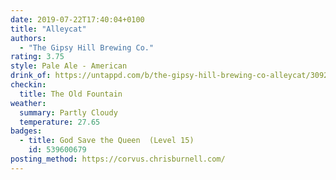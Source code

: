 ```yaml
---
date: 2019-07-22T17:40:04+0100
title: "Alleycat"
authors:
  - "The Gipsy Hill Brewing Co."
rating: 3.75
style: Pale Ale - American
drink_of: https://untappd.com/b/the-gipsy-hill-brewing-co-alleycat/3092102
checkin:
  title: The Old Fountain
weather:
  summary: Partly Cloudy
  temperature: 27.65
badges:
  - title: God Save the Queen  (Level 15)
    id: 539600679
posting_method: https://corvus.chrisburnell.com/
---
```

